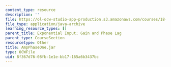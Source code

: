 ```yaml
---
content_type: resource
description: ''
file: https://ol-ocw-studio-app-production.s3.amazonaws.com/courses/18-03sc-differential-equations-fall-2011/8f367d7608fb1e1ebb17165a6b3437bc_AmpPhaseOne.jar
file_type: application/java-archive
learning_resource_types: []
parent_title: Exponential Input; Gain and Phase Lag
parent_type: CourseSection
resourcetype: Other
title: AmpPhaseOne.jar
type: OCWFile
uid: 8f367d76-08fb-1e1e-bb17-165a6b3437bc
---
```

